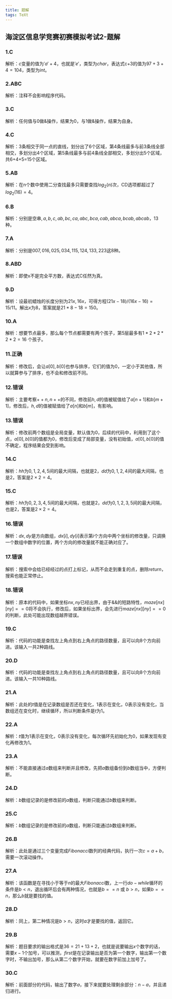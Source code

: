 ```yaml
---
title: 题解
tags: TeXt
---
```


## 海淀区信息学竞赛初赛模拟考试2-题解

### 1.C

解析：$c$变量的值为$'a'+4$，也就是$'e'$，类型为$char$，表达式c+3的值为$97+3+4 = 104$，类型为$int$。

### 2.ABC

解析：注释不会影响程序代码。

### 3.C

解析：任何值与0做&操作，结果为0，与1做&操作，结果为自身。

### 4.C

解析：3条相交于同一点的直线，划分出了6个区域，第4条线最多与前3条线全部相交，多划分出4个区域，第5条线最多与前4条线全部相交，多划分出5个区域，共6+4+5=15个区域。

### 5.AB

解析：在n个数中使用二分查找最多只需要查找$log_2(n)$次，CD选项都超过了$log_2(16) = 4$。

### 6.B

解析：分别是空串$,a,b,c,ab,bc,ca,abc,bca,cab,abca,bcab,abcab$，$13$种。

### 7.A

解析：分别是$007,016,025,034,115,124,133,223$这$8$种。

### 8.ABD

解析：即使x不是完全平方数，表达式C任然为真。

### 9.D

解析：设最初蜡烛的长度分别为$21x,16x$，可得方程$(21x-18)/(16x-16) = 15/11$。解出$x$为$8$，答案就是$21*8-18=150$。

### 10.A

解析：想要节点最多，那么每个节点都需要有两个孩子，第5层最多有$1*2*2*2*2 = 16$
个孩子。

### 11.正确

解析：修改后，会让$a[0], b[0]$也参与排序，它们的值为$0$，一定小于其他值，所以就算参与了排序，也不会和修改前不同。

### 12.错误

解析：主要考察$++n,n++$的不同，修改前$h, d$的值被赋值给了$a[n+1]$和$b[m+1]$，修改后，$h, d$的值被赋值给了$a[n]$和$b[m]$，有影响。

### 13.错误

解析：修改前两个数组是全局变量，默认值为$0$，后续的代码中，利用到了这个点，$a[0],b[0]$的值都为$0$，修改后变成了局部变量，没有初始值，$a[0],b[0]$的值不确定，程序结果会受到影响。

### 14.C

解析：$hh$为$0,1,2,4,5$间的最大间隔，也就是$2$，$dd$为$0,1,2,4$间的最大间隔，也是$2$，答案是$2 \times 2 = 4$。

### 15.C

解析：$hh$为$0,2,3,4,5$间的最大间隔，也就是$2$，$dd$为$0,1,2,3,5$间的最大间隔，也是$2$，答案是$2 \times 2 = 4$。

### 16.错误

解析：$dx, dy$是方向数组，$dx[i], dy[i]$表示第$i$个方向中两个坐标的修改量，只调换一个数组中数字的位置，两个方向的修改量就不能正确对应了。

### 17.错误

解析：搜索中会给已经经过的点打上标记，从而不会走到重复的点，删除$return$，搜索也能正常停止。

### 18.错误

解析：原本的代码中，如果坐标$nx,ny$已经出界，由于$\text{\&\&}$的短路特性，$maze[nx][ny]==0$将不会执行，修改后，如果坐标出界，会先进行$maze[nx][ny]==0$的判断，此处可能出现数组越界错误。

### 19.C

解析：代码的功能是查找左上角点到右上角点的路径数量，且可以向$8$个方向前进。该输入一共$2$种路线。

### 20.D

解析：代码的功能是查找左上角点到右上角点的路径数量，且可以向$8$个方向前进。该输入一共$10$种路线。

### 21.A

解析：此处的$t$值是在记录数组是否还在变化，$1$表示在变化，$0$表示没有变化，当数组还在变化时，继续循环，所以判断条件是$t$为$1$。

### 22.A

解析：$t$值为$1$表示在变化，$0$表示没有变化，每次循环先初始化为$0$，如果发现有变化再修改为$1$。

### 23.A

解析：不能直接通过$a$数组来判断并且修改，先把$a$数组备份到$b$数组当中，方便判断。

### 24.D

解析：$b$数组记录的是修改前的$a$数组，判断只能通过$b$数组来判断。

### 25.C

解析：$b$数组记录的是修改前的$a$数组，判断只能通过$b$数组来判断。

### 26.B

解析：此处是通过三个变量完成$Fibonacci$数列的经典代码，执行一次$c = a + b$，需要一次滚动操作。

### 27.A

解析：该函数是在寻找小于等于$n$的最大$Fibonacci$数，上一行$do-while$循环的条件是$b < n$，退出循环后会有两种情况，也就是$b == n$ 或 $b > n$，如果$b == n$，那么$b$就是要找的值。

### 28.D

解析：同上，第二种情况是$b > n$，这时$a$才是要找的值，返回它。

### 29.B

解析：题目要求的输出格式是$36=21+13+2$，也就是说要输出$x$个数字的话，需要$x-1$个加号，可以推测，$first$是在记录输出是否为第一个数字，输出第一个数字时，不输出加号，那么从第二个数字开始，就要在数字前加上加号了。

### 30.C

解析：前面部分的代码，输出了数字$a$，接下来就要处理剩余部分：$n-a$，并且递归进行。